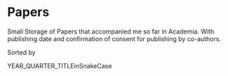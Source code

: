 # Papers
Small Storage of Papers that accompanied me so far in Academia. With publishing date and confirmation of consent for publishing by co-authors.

Sorted by 

YEAR_QUARTER_TITLEinSnakeCase
